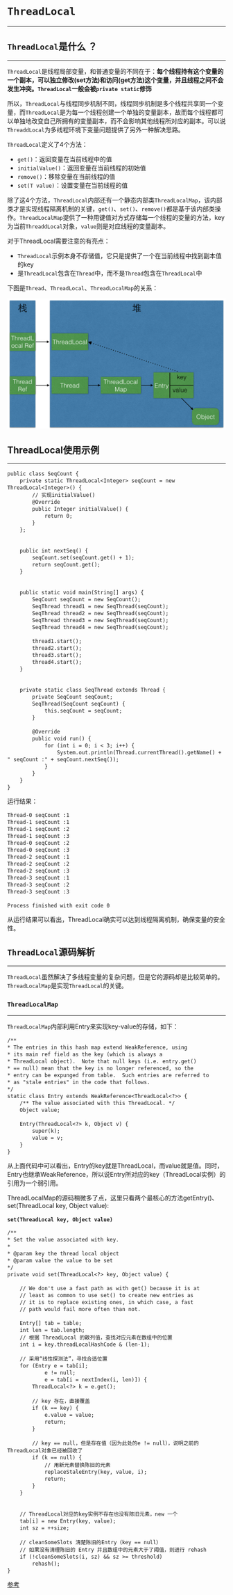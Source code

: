 
# `ThreadLocal`
---



## `ThreadLocal`是什么 ？
---
`ThreadLocal`是线程局部变量，和普通变量的不同在于：**每个线程持有这个变量的一个副本，可以独立修改(set方法)和访问(get方法)这个变量，并且线程之间不会发生冲突。`ThreadLocal`一般会被`private static`修饰**

所以，`ThreadLocal`与线程同步机制不同，线程同步机制是多个线程共享同一个变量，而`ThreadLocal`是为每一个线程创建一个单独的变量副本，故而每个线程都可以单独地改变自己所拥有的变量副本，而不会影响其他线程所对应的副本。可以说`ThreaddLocal`为多线程环境下变量问题提供了另外一种解决思路。


`ThreadLocal`定义了4个方法：
+ `get()`：返回变量在当前线程中的值
+ `initialValue()`：返回变量在当前线程的初始值
+ `remove()`：移除变量在当前线程的值
+ `set(T value)`：设置变量在当前线程的值  

除了这4个方法，`ThreadLocal`内部还有一个静态内部类`ThreadLocalMap`，该内部类才是实现线程隔离机制的关键，`get()`、`set()`、`remove()`都是基于该内部类操作。`ThreadLocalMap`提供了一种用键值对方式存储每一个线程的变量的方法，key为当前`ThreaddLocal`对象，`value`则是对应线程的变量副本。

对于ThreadLocal需要注意的有亮点：
+ `ThreadLocal`示例本身不存储值，它只是提供了一个在当前线程中找到副本值的key
+ 是`ThreadLocal`包含在`Thread`中，而不是`Thread`包含在`ThreadLocal`中

下图是`Thread`、`ThreadLocal`、`ThreadLocalMap`的关系：

![PNG](images/5-threadlocal-1.png)


## ThreadLocal使用示例
---
```
public class SeqCount {
    private static ThreadLocal<Integer> seqCount = new ThreadLocal<Integer>() {
        // 实现initialValue()
        @Override
        public Integer initialValue() {
            return 0;
        }
    };


    public int nextSeq() {
        seqCount.set(seqCount.get() + 1);
        return seqCount.get();
    }


    public static void main(String[] args) {
        SeqCount seqCount = new SeqCount();
        SeqThread thread1 = new SeqThread(seqCount);
        SeqThread thread2 = new SeqThread(seqCount);
        SeqThread thread3 = new SeqThread(seqCount);
        SeqThread thread4 = new SeqThread(seqCount);

        thread1.start();
        thread2.start();
        thread3.start();
        thread4.start();
    }


    private static class SeqThread extends Thread {
        private SeqCount seqCount;
        SeqThread(SeqCount seqCount) {
            this.seqCount = seqCount;
        }

        @Override
        public void run() {
            for (int i = 0; i < 3; i++) {
                System.out.println(Thread.currentThread().getName() + " seqCount :" + seqCount.nextSeq());
            }
        }
    }
}
```
运行结果：
```
Thread-0 seqCount :1
Thread-1 seqCount :1
Thread-1 seqCount :2
Thread-1 seqCount :3
Thread-0 seqCount :2
Thread-0 seqCount :3
Thread-2 seqCount :1
Thread-2 seqCount :2
Thread-2 seqCount :3
Thread-3 seqCount :1
Thread-3 seqCount :2
Thread-3 seqCount :3

Process finished with exit code 0
```
从运行结果可以看出，ThreadLocal确实可以达到线程隔离机制，确保变量的安全性。

## `ThreadLocal`源码解析
---
`ThreadLocal`虽然解决了多线程变量的复杂问题，但是它的源码却是比较简单的。`ThreadLocalMap`是实现`ThreadLocal`的关键。

### `ThreadLocalMap`
---
`ThreadLocalMap`内部利用Entry来实现key-value的存储，如下：
```
/**
* The entries in this hash map extend WeakReference, using
* its main ref field as the key (which is always a
* ThreadLocal object).  Note that null keys (i.e. entry.get()
* == null) mean that the key is no longer referenced, so the
* entry can be expunged from table.  Such entries are referred to
* as "stale entries" in the code that follows.
*/
static class Entry extends WeakReference<ThreadLocal<?>> {
    /** The value associated with this ThreadLocal. */
    Object value;

    Entry(ThreadLocal<?> k, Object v) {
        super(k);
        value = v;
    }
}
```
从上面代码中可以看出，Entry的key就是ThreadLocal，而value就是值。同时，Entry也继承WeakReference，所以说Entry所对应的key（ThreadLocal实例）的引用为一个弱引用。

ThreadLocalMap的源码稍微多了点，这里只看两个最核心的方法getEntry()、set(ThreadLocal key, Object value):  

**`set(ThreadLocal key, Object value)`**

```
/**
* Set the value associated with key.
*
* @param key the thread local object
* @param value the value to be set
*/
private void set(ThreadLocal<?> key, Object value) {

    // We don't use a fast path as with get() because it is at
    // least as common to use set() to create new entries as
    // it is to replace existing ones, in which case, a fast
    // path would fail more often than not.

    Entry[] tab = table;
    int len = tab.length;
    // 根据 ThreadLocal 的散列值，查找对应元素在数组中的位置
    int i = key.threadLocalHashCode & (len-1);

    // 采用“线性探测法”，寻找合适位置
    for (Entry e = tab[i];
            e != null;
            e = tab[i = nextIndex(i, len)]) {
        ThreadLocal<?> k = e.get();

        // key 存在，直接覆盖
        if (k == key) {
            e.value = value;
            return;
        }

        // key == null，但是存在值（因为此处的e != null），说明之前的ThreadLocal对象已经被回收了
        if (k == null) {
            // 用新元素替换陈旧的元素
            replaceStaleEntry(key, value, i);
            return;
        }
    }


    // ThreadLocal对应的key实例不存在也没有陈旧元素，new 一个
    tab[i] = new Entry(key, value);
    int sz = ++size;

    // cleanSomeSlots 清楚陈旧的Entry（key == null） 
    // 如果没有清理陈旧的 Entry 并且数组中的元素大于了阈值，则进行 rehash
    if (!cleanSomeSlots(i, sz) && sz >= threshold)
        rehash();
}
```





[参考](https://mp.weixin.qq.com/s/O7LrEgDKZsHGi0y69xowkg)